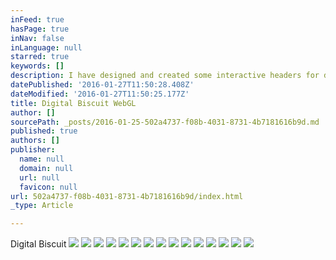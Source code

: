 ```yaml
---
inFeed: true
hasPage: true
inNav: false
inLanguage: null
starred: true
keywords: []
description: I have designed and created some interactive headers for digital biscuits new website using WebGL.
datePublished: '2016-01-27T11:50:28.408Z'
dateModified: '2016-01-27T11:50:25.177Z'
title: Digital Biscuit WebGL
author: []
sourcePath: _posts/2016-01-25-502a4737-f08b-4031-8731-4b7181616b9d.md
published: true
authors: []
publisher:
  name: null
  domain: null
  url: null
  favicon: null
url: 502a4737-f08b-4031-8731-4b7181616b9d/index.html
_type: Article

---
```

Digital Biscuit
![](https://s3-us-west-2.amazonaws.com/the-grid-img/p/26dc7f10fdf13986311a6e4923fd89f1a751d4bb.jpg)
![](https://s3-us-west-2.amazonaws.com/the-grid-img/p/7ab3932b19276ccab450f56f48f57d548869f479.jpg)
![](https://s3-us-west-2.amazonaws.com/the-grid-img/p/2f1a44fe767ccbd3e3fea17abfff91fa6c4ed40f.jpg)
![](https://s3-us-west-2.amazonaws.com/the-grid-img/p/b997fbe74d9d7eec2e01ede3ac8c0348a0bc1a6e.jpg)
![](https://s3-us-west-2.amazonaws.com/the-grid-img/p/2aba08b67c68818b1f89c6cfc3413f028d98b2c4.jpg)
![](https://s3-us-west-2.amazonaws.com/the-grid-img/p/0ef162df251667c9e7a4cbd1f37b8eb4dc3dc04f.png)
![](https://s3-us-west-2.amazonaws.com/the-grid-img/p/c07512163a0b1ba2fa569b4e1197b7ce80a7870f.png)
![](https://s3-us-west-2.amazonaws.com/the-grid-img/p/69fddaf0d61a99c3172bb07a0acd865a78b514e1.png)
![](https://s3-us-west-2.amazonaws.com/the-grid-img/p/a463c8df3f7d3b3cbb046b6b38bc51cff8c1142e.png)
![](https://s3-us-west-2.amazonaws.com/the-grid-img/p/0dae770c4d28d02966a01fc2d1054d6a5ce29678.png)
![](https://s3-us-west-2.amazonaws.com/the-grid-img/p/850605a9021c282ced24d3dd5c80bfea904050e3.png)
![](https://the-grid-user-content.s3-us-west-2.amazonaws.com/675a0657-4180-4d61-8d0d-7c697126e986.png)
![](https://the-grid-user-content.s3-us-west-2.amazonaws.com/44a7e1e5-872f-4c6b-b033-202cf7d576fc.png)
![](https://the-grid-user-content.s3-us-west-2.amazonaws.com/d4713dd5-fedd-4400-bbef-8e50c1551e70.png)
![](https://the-grid-user-content.s3-us-west-2.amazonaws.com/49c9436a-95ca-4a8e-829e-254474097984.png)